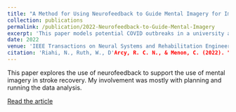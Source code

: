 ```yaml
---
title: "A Method for Using Neurofeedback to Guide Mental Imagery for Improving Motor Skill"
collection: publications
permalink: /publication/2022-Neurofeedback-to-Guide-Mental-Imagery
excerpt: 'This paper models potential COVID outbreaks in a university and the effects of control strategies.'
date: 2022
venue: 'IEEE Transactions on Neural Systems and Rehabilitation Engineering'
citation: 'Riahi, N., Ruth, W., D'Arcy, R. C. N., & Menon, C. (2022). "A Method for Using Neurofeedback to Guide Mental Imagery for Improving Motor Skill". <i>IEEE Trnasactions on Neural Systems and Rehabilitation Engineering, 31</i>.'
---
```

This paper explores the use of neurofeedback to support the use of mental imagery in stroke recovery. My involvement was mostly with planning and running the data analysis.

[Read the article](<https://ieeexplore.ieee.org/iel7/7333/10031624/09934802.pdf>)

<!---
This is an HTML comment

Recommended citation: Ruth, William and Lockhart, Richard (2022). "SARS-CoV-2 Transmission in University Classes" <i>Arxiv</i>. doi: https://doi.org/10.48550/arXiv.2104.12769.

From preamble, between `venue' and `citation':
paperurl: 'http://wruth1.github.io/files/Ruth and Lockhart - 2022/Network Analysis - 2022Jul19.pdf'
-->
